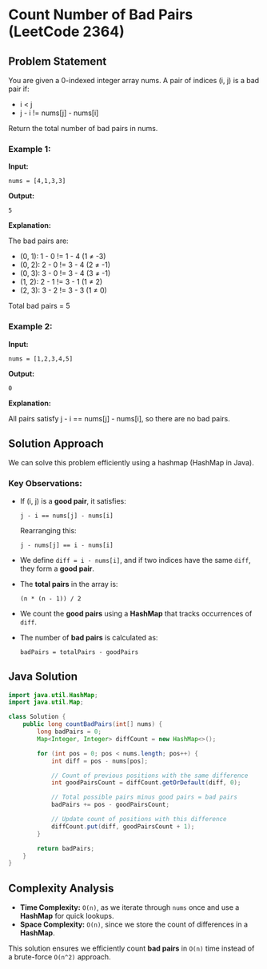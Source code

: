 # Count Number of Bad Pairs (LeetCode 2364) 

## Problem Statement

You are given a 0-indexed integer array nums. A pair of indices (i, j) is a bad pair if:

- i < j
- j - i != nums[j] - nums[i]

Return the total number of bad pairs in nums.

### Example 1:

**Input:**

```
nums = [4,1,3,3]
```

**Output:**

```
5
```

**Explanation:**

The bad pairs are:

- (0, 1): 1 - 0 != 1 - 4 (1 ≠ -3)
- (0, 2): 2 - 0 != 3 - 4 (2 ≠ -1)
- (0, 3): 3 - 0 != 3 - 4 (3 ≠ -1)
- (1, 2): 2 - 1 != 3 - 1 (1 ≠ 2)
- (2, 3): 3 - 2 != 3 - 3 (1 ≠ 0)

Total bad pairs = 5

### Example 2:

**Input:**

```
nums = [1,2,3,4,5]
```

**Output:**

```
0
```

**Explanation:**

All pairs satisfy j - i == nums[j] - nums[i], so there are no bad pairs.

## Solution Approach

We can solve this problem efficiently using a hashmap (HashMap in Java).

### Key Observations:

- If (i, j) is a **good pair**, it satisfies:

  ```
  j - i == nums[j] - nums[i]
  ```

  Rearranging this:

  ```
  j - nums[j] == i - nums[i]
  ```

- We define `diff = i - nums[i]`, and if two indices have the same `diff`, they form a **good pair**.

- The **total pairs** in the array is:

  ```
  (n * (n - 1)) / 2
  ```

- We count the **good pairs** using a **HashMap** that tracks occurrences of `diff`.

- The number of **bad pairs** is calculated as:

  ```
  badPairs = totalPairs - goodPairs
  ```

## Java Solution

```java
import java.util.HashMap;
import java.util.Map;

class Solution {
    public long countBadPairs(int[] nums) {
        long badPairs = 0;
        Map<Integer, Integer> diffCount = new HashMap<>();

        for (int pos = 0; pos < nums.length; pos++) {
            int diff = pos - nums[pos];

            // Count of previous positions with the same difference
            int goodPairsCount = diffCount.getOrDefault(diff, 0);

            // Total possible pairs minus good pairs = bad pairs
            badPairs += pos - goodPairsCount;

            // Update count of positions with this difference
            diffCount.put(diff, goodPairsCount + 1);
        }

        return badPairs;
    }
}
```

## Complexity Analysis

- **Time Complexity:** `O(n)`, as we iterate through `nums` once and use a **HashMap** for quick lookups.
- **Space Complexity:** `O(n)`, since we store the count of differences in a **HashMap**.

This solution ensures we efficiently count **bad pairs** in `O(n)` time instead of a brute-force `O(n^2)` approach.
